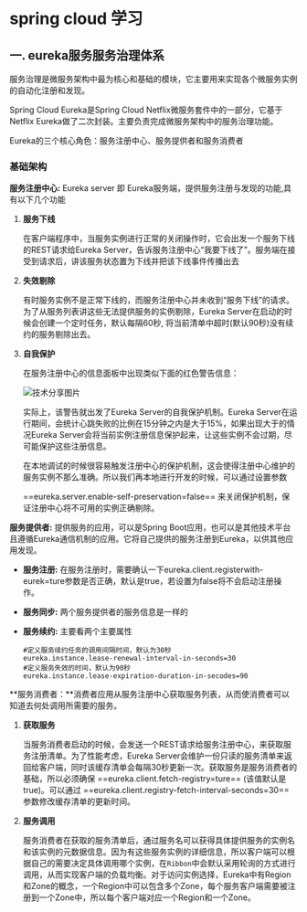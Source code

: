 # spring cloud 学习

## 一.  eureka服务服务治理体系

服务治理是微服务架构中最为核心和基础的模块，它主要用来实现各个微服务实例的自动化注册和发现。

Spring Cloud Eureka是Spring Cloud Netflix微服务套件中的一部分，它基于Netflix Eureka做了二次封装。主要负责完成微服务架构中的服务治理功能。

Eureka的三个核心角色：服务注册中心、服务提供者和服务消费者

### 基础架构

**服务注册中心:** Eureka server 即 Eureka服务端，提供服务注册与发现的功能,具有以下几个功能

1. **服务下线**

   在客户端程序中，当服务实例进行正常的关闭操作时，它会出发一个服务下线的REST请求给Eureka Server，告诉服务注册中心“我要下线了”。服务端在接受到请求后，讲该服务状态置为下线并把该下线事件传播出去

2. **失效剔除**

   有时服务实例不是正常下线的，而服务注册中心并未收到“服务下线”的请求。为了从服务列表讲这些无法提供服务的实例剔除，Eureka Server在启动的时候会创建一个定时任务，默认每隔60秒, 将当前清单中超时(默认90秒)没有续约的服务剔除出去。

3. **自我保护**

   在服务注册中心的信息面板中出现类似下面的红色警告信息：

   ![技术分享图片](http://image.mamicode.com/info/201712/20180111010516773769.png)

   实际上，该警告就出发了Eureka Server的自我保护机制。Eureka Server在运行期间，会统计心跳失败的比例在15分钟之内是大于15%，如果出现大于的情况Eureka Server会将当前实例注册信息保护起来，让这些实例不会过期，尽可能保护这些注册信息。

   在本地调试的时候很容易触发注册中心的保护机制，这会使得注册中心维护的服务实例不那么准确。所以我们再本地进行开发的时候，可以通过设置参数

   ==eureka.server.enable-self-preservation=false== 来关闭保护机制，保证注册中心将不可用的实例正确剔除。

**服务提供者:** 提供服务的应用，可以是Spring Boot应用，也可以是其他技术平台且遵循Eureka通信机制的应用。它将自己提供的服务注册到Eureka，以供其他应用发现。

* **服务注册:**  在服务注册时，需要确认一下eureka.client.registerwith-eurek=ture参数是否正确，默认是true，若设置为false将不会启动注册操作。

* **服务同步:**  两个服务提供者的服务信息是一样的

* **服务续约:**  主要看两个主要属性

  ```properties
  #定义服务续约任务的调用间隔时间，默认为30秒
  eureka.instance.lease-renewal-interval-in-seconds=30
  #定义服务失效的时间，默认为90秒
  eureka.instance.lease-expiration-duration-in-secodes=90
  ```

**服务消费者：**消费者应用从服务注册中心获取服务列表，从而使消费者可以知道去何处调用所需要的服务。

1. **获取服务**

   当服务消费者启动的时候，会发送一个REST请求给服务注册中心，来获取服务注册清单。为了性能考虑，Eureka Server会维护一份只读的服务清单来返回给客户端，同时该缓存清单会每隔30秒更新一次。获取服务是服务消费者的基础，所以必须确保 ==eureka.client.fetch-registry=ture== (该值默认是true)。可以通过 ==eureka.client.registry-fetch-interval-seconds=30== 参数修改缓存清单的更新时间。

 2. **服务调用**

    服务消费者在获取的服务清单后，通过服务名可以获得具体提供服务的实例名和该实例的元数据信息。因为有这些服务实例的详细信息，所以客户端可以根据自己的需要决定具体调用哪个实例，在`Ribbon`中会默认采用轮询的方式进行调用，从而实现客户端的负载均衡。对于访问实例选择，Eureka中有Region和Zone的概念，一个Region中可以包含多个Zone，每个服务客户端需要被注册到一个Zone中，所以每个客户端对应一个Region和一个Zone。






